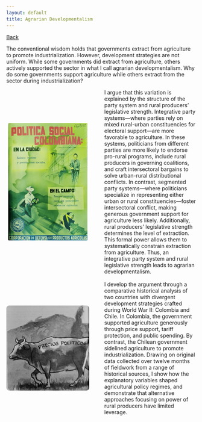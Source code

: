 ```yaml
---
layout: default
title: Agrarian Developmentalism
---
```

[Back](./)

The conventional wisdom holds that governments extract from agriculture to promote industrialization. However, development strategies are not uniform. While some governments did extract from agriculture, others actively supported the sector in what I call agrarian developmentalism. Why do some governments support agriculture while others extract from the sector during industrialization?

<div style="display: flex; align-items: center; gap: 40px;">
  <img src="assets/img/for_my_book_2.jpg" alt="politica social" width="220" style="border-radius: 8px;" />
  <div>
    I argue that this variation is explained by the structure of the party system and rural producers’ legislative strength. Integrative party systems—where parties rely on mixed rural-urban constituencies for electoral support—are more favorable to agriculture. In these systems, politicians from different parties are more likely to endorse pro-rural programs, include rural producers in governing coalitions, and craft intersectoral bargains to solve urban-rural distributional conflicts. In contrast, segmented party systems—where politicians specialize in representing either urban or rural constituencies—foster intersectoral conflict, making generous government support for agriculture less likely. Additionally, rural producers’ legislative strength determines the level of extraction. This formal power allows them to systematically constrain extraction from agriculture. Thus, an integrative party system and rural legislative strength leads to agrarian developmentalism.
  </div>
</div>

<br>

<div style="display: flex; align-items: center; gap: 40px;">
  <img src="assets/img/for_my_book.png" alt="precios politicos" width="220" style="border-radius: 8px;" />
  <div>
    I develop the argument through a comparative historical analysis of two countries with divergent development strategies crafted during World War II: Colombia and Chile. In Colombia, the government supported agriculture generously through price support, tariff protection, and public spending. By contrast, the Chilean government sidelined agriculture to promote industrialization. Drawing on original data collected over twelve months of fieldwork from a range of historical sources, I show how the explanatory variables shaped agricultural policy regimes, and demonstrate that alternative approaches focusing on power of rural producers have limited leverage.
  </div>
</div>

